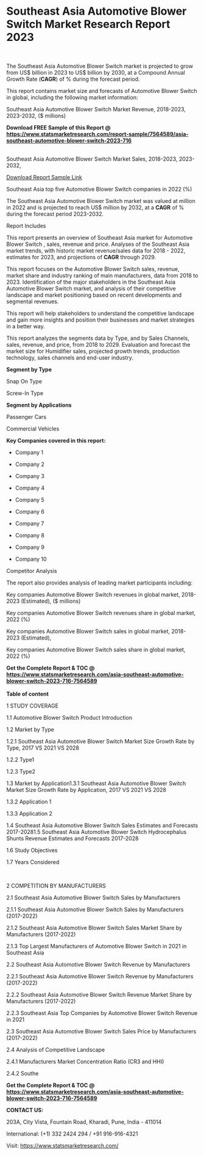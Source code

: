 <h1>Southeast Asia Automotive Blower Switch Market Research Report 2023</h1><br/><p>The Southeast Asia Automotive Blower Switch market is projected to grow from US$ billion in 2023 to US$ billion by 2030, at a Compound Annual Growth Rate (<strong>CAGR</strong>) of % during the forecast period.</p><p>
 
 This report contains market size and forecasts of Automotive Blower Switch in global, including the following market information:</p><p>
 
 Southeast Asia Automotive Blower Switch Market Revenue, 2018-2023, 2023-2032, ($ millions)</p><div><b>Download FREE Sample of this Report @ <a href="https://www.statsmarketresearch.com/download-free-sample/7564589/asia-southeast-automotive-blower-switch-2023-716">https://www.statsmarketresearch.com/report-sample/7564589/asia-southeast-automotive-blower-switch-2023-716</a></b></div><br><p>
 
 Southeast Asia Automotive Blower Switch Market Sales, 2018-2023, 2023-2032,</p><p><a href="https://www.statsmarketresearch.com/download-free-sample/7564589/asia-southeast-automotive-blower-switch-2023-716">Download Report Sample Link</a></p><p>
 
 Southeast Asia top five Automotive Blower Switch companies in 2022 (%)</p><p>
 
 The Southeast Asia Automotive Blower Switch market was valued at million in 2022 and is projected to reach US$ million by 2032, at a <strong>CAGR</strong> of % during the forecast period 2023-2032.</p><p>
 
 Report Includes</p><p>
 
 This report presents an overview of Southeast Asia market for Automotive Blower Switch , sales, revenue and price. Analyses of the Southeast Asia market trends, with historic market revenue/sales data for 2018 - 2022, estimates for 2023, and projections of <strong>CAGR</strong> through 2029.</p><p>
 
 This report focuses on the Automotive Blower Switch sales, revenue, market share and industry ranking of main manufacturers, data from 2018 to 2023. Identification of the major stakeholders in the Southeast Asia Automotive Blower Switch market, and analysis of their competitive landscape and market positioning based on recent developments and segmental revenues.</p><p>
 
 This report will help stakeholders to understand the competitive landscape and gain more insights and position their businesses and market strategies in a better way.</p><p>
 
 This report analyzes the segments data by Type, and by Sales Channels, sales, revenue, and price, from 2018 to 2029. Evaluation and forecast the market size for Humidifier sales, projected growth trends, production technology, sales channels and end-user industry.</p><p>
 
  <strong>Segment by Type</strong></p><p>
 
 Snap On Type</p><p>Screw-In Type</p><p>
 
 <strong> Segment <strong><strong>by Applications</strong></strong></strong></p><p>
 
 Passenger Cars</p><p>Commercial Vehicles</p><p><strong>Key Companies covered in this report:</strong></p><p>
 
 </p><ul><p></p><li>Company 1</li><p></p><li>Company 2</li><p></p><li>Company 3</li><p></p><li>Company 4</li><p></p><li>Company 5</li><p></p><li>Company 6</li><p></p><li>Company 7</li><p></p><li>Company 8</li><p></p><li>Company 9</li><p></p><li>Company 10</li><p></p></ul><p>Competitor Analysis</p><p>
 
 The report also provides analysis of leading market participants including:</p><p>
 
 Key companies Automotive Blower Switch revenues in global market, 2018-2023 (Estimated), ($ millions)</p><p>
 
 Key companies Automotive Blower Switch revenues share in global market, 2022 (%)</p><p>
 
 Key companies Automotive Blower Switch sales in global market, 2018-2023 (Estimated),</p><p>
 
 Key companies Automotive Blower Switch sales share in global market, 2022 (%)</p><div><b>Get the Complete Report & TOC @ <a href="https://www.statsmarketresearch.com/asia-southeast-automotive-blower-switch-2023-716-7564589">https://www.statsmarketresearch.com/asia-southeast-automotive-blower-switch-2023-716-7564589</a></b></div><br><b>Table of content</b><p>1 STUDY COVERAGE<br />
 
 1.1 Automotive Blower Switch Product Introduction<br />
 
 1.2 Market by Type<br />
 
 1.2.1 Southeast Asia Automotive Blower Switch Market Size Growth Rate by Type, 2017 VS 2021 VS 2028<br />
 
 1.2.2 Type1<br />
 
 1.2.3 Type2<br />
 
 1.3 Market by Application1.3.1 Southeast Asia Automotive Blower Switch Market Size Growth Rate by Application, 2017 VS 2021 VS 2028<br />
 
 1.3.2 Application 1<br />
 
 1.3.3 Application 2<br />
 
 1.4 Southeast Asia Automotive Blower Switch Sales Estimates and Forecasts 2017-20281.5 Southeast Asia Automotive Blower Switch Hydrocephalus Shunts Revenue Estimates and Forecasts 2017-2028<br />
 
 1.6 Study Objectives<br />
 
 1.7 Years Considered<br />
 
 <br />
 
 2 COMPETITION BY MANUFACTURERS<br />
 
 2.1 Southeast Asia Automotive Blower Switch Sales by Manufacturers<br />
 
 2.1.1 Southeast Asia Automotive Blower Switch Sales by Manufacturers (2017-2022)<br />
 
 2.1.2 Southeast Asia Automotive Blower Switch Sales Market Share by Manufacturers (2017-2022)<br />
 
 2.1.3 Top Largest Manufacturers of Automotive Blower Switch in 2021 in Southeast Asia<br />
 
 2.2 Southeast Asia Automotive Blower Switch Revenue by Manufacturers<br />
 
 2.2.1 Southeast Asia Automotive Blower Switch Revenue by Manufacturers (2017-2022)<br />
 
 2.2.2 Southeast Asia Automotive Blower Switch Revenue Market Share by Manufacturers (2017-2022)<br />
 
 2.2.3 Southeast Asia Top Companies by Automotive Blower Switch Revenue in 2021<br />
 
 2.3 Southeast Asia Automotive Blower Switch Sales Price by Manufacturers (2017-2022)<br />
 
 2.4 Analysis of Competitive Landscape<br />
 
 2.4.1 Manufacturers Market Concentration Ratio (CR3 and HHI)<br />
 
 2.4.2 Southe<br><div><b>Get the Complete Report & TOC @ <a href="https://www.statsmarketresearch.com/asia-southeast-automotive-blower-switch-2023-716-7564589">https://www.statsmarketresearch.com/asia-southeast-automotive-blower-switch-2023-716-7564589</a></b></div></p>
 
 <b>CONTACT US:</b><br>
 
 203A, City Vista, Fountain Road, Kharadi, Pune, India - 411014 <br>
 
 International: (+1) 332 2424 294 / +91 916-916-4321<br>
 
 Visit: <a href="https://www.statsmarketresearch.com/">https://www.statsmarketresearch.com/</a>
 
 <br>